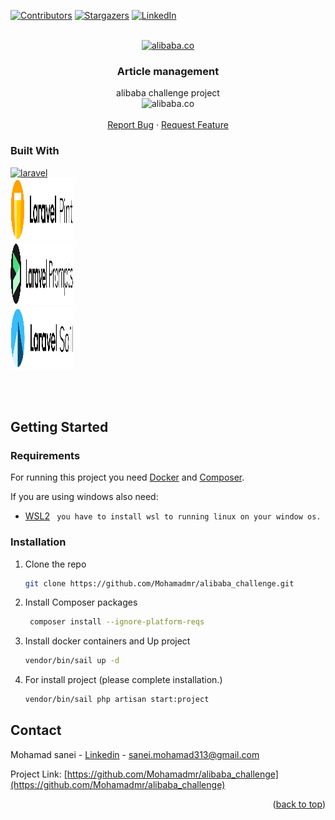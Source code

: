 [![Contributors][contributors-shield]][contributors-url]
[![Stargazers][stars-shield]][stars-url]
[![LinkedIn][linkedin-shield]][linkedin-url]


<br />
<div align="center" id="readme-top">
  <a href="https://github.com/Mohamadmr/alibaba_challenge">
    <img src="https://cdn.alibaba.ir/h2/desktop/assets/images/shawl_logotype-d6b14ca0.svg" alt="alibaba.co" width="150" height="150">
  </a>

<h3 align="center">Article management</h3>

  <p align="center">
    alibaba challenge project
    <br />
      <img src="https://cdn.alibaba.ir/h2/desktop/assets/images/shawl_logotype-d6b14ca0.svg" alt="alibaba.co" width="80" height="80">
    <br />
    <br />
    <a href="https://github.com/Mohamadmr/alibaba_challenge/issues">Report Bug</a>
    ·
    <a href="https://github.com/Mohamadmr/alibaba_challenge/issues">Request Feature</a>
  </p>
</div>

### Built With

<div>
  <a href="https://laravel.com">
    <img src="https://raw.githubusercontent.com/laravel/art/master/logo-lockup/5%20SVG/2%20CMYK/1%20Full%20Color/laravel-logolockup-cmyk-red.svg" alt="laravel" width="100" height="100">
  </a>
  <br>
  <a href="https://laravel.com/docs/10.x/pint">
    <img src="https://github.com/laravel/pint/blob/main/art/logo.svg" alt="pint" width="100" height="100">
  </a>
  <br>
  <a href="https://laravel.com/docs/10.x/prompts">
    <img src="https://github.com/laravel/prompts/blob/main/art/logo.svg" alt="prompts" width="100" height="100">
  </a>
  <br>
  <a href="https://laravel.com/docs/10.x/sail">
    <img src="https://raw.githubusercontent.com/laravel/sail/2276a8d9d6cfdcaad98bf67a34331d100149d5b6/art/logo.svg" alt="sail" width="100" height="100">
  </a>
</div>


<br /><br />
<!-- GETTING STARTED -->

## Getting Started

### Requirements

For running this project you need [Docker](https://www.docker.com/) and [Composer](https://getcomposer.org/).

If you are using windows also need:

* [WSL2](https://learn.microsoft.com/en-us/windows/wsl/install)
  ` you have to install wsl to running linux on your window os.`
  <br>

### Installation

1. Clone the repo
   ```sh
   git clone https://github.com/Mohamadmr/alibaba_challenge.git
   ```
2. Install Composer packages
   ```sh
    composer install --ignore-platform-reqs
    ```
3. Install docker containers and Up project
    ```sh
   vendor/bin/sail up -d
    ```
4. For install project (please complete installation.)
   ```sh
   vendor/bin/sail php artisan start:project
   ```

<!-- CONTACT -->

## Contact

Mohamad sanei - [Linkedin](https://www.linkedin.com/in/mohamadsanei/) - sanei.mohamad313@gmail.com

Project
Link: [https://github.com/Mohamadmr/alibaba_challenge](https://github.com/Mohamadmr/alibaba_challenge)

<p align="right">(<a href="#readme-top">back to top</a>)</p>



<!-- MARKDOWN LINKS & IMAGES -->
<!-- https://www.markdownguide.org/basic-syntax/#reference-style-links -->

[contributors-shield]: https://img.shields.io/github/contributors/github_username/repo_name.svg?style=for-the-badge

[contributors-url]: https://github.com/Mohamadmr/alibaba_challenge/graphs/contributors

[stars-shield]: https://img.shields.io/github/stars/github_username/repo_name.svg?style=for-the-badge

[stars-url]: https://github.com/Mohamadmr/alibaba_challenge/stargazers

[linkedin-shield]: https://img.shields.io/badge/-LinkedIn-black.svg?style=for-the-badge&logo=linkedin&colorB=555

[linkedin-url]: https://www.linkedin.com/in/mohamadsanei/
